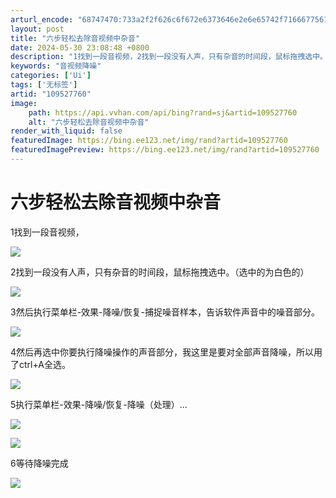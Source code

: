```yaml
---
arturl_encode: "68747470:733a2f2f626c6f672e6373646e2e6e65742f71666775616e2f:61727469636c652f64657461696c732f313039353237373630"
layout: post
title: "六步轻松去除音视频中杂音"
date: 2024-05-30 23:08:48 +0800
description: "1找到一段音视频，2找到一段没有人声，只有杂音的时间段，鼠标拖拽选中。（选中的为白色的）3然后执行菜"
keywords: "音视频降噪"
categories: ['Ui']
tags: ['无标签']
artid: "109527760"
image:
    path: https://api.vvhan.com/api/bing?rand=sj&artid=109527760
    alt: "六步轻松去除音视频中杂音"
render_with_liquid: false
featuredImage: https://bing.ee123.net/img/rand?artid=109527760
featuredImagePreview: https://bing.ee123.net/img/rand?artid=109527760
---
```


# 六步轻松去除音视频中杂音

1找到一段音视频，

![](https://i-blog.csdnimg.cn/blog_migrate/469ac407c13e6d80a8551659f4c6c42a.jpeg)

2找到一段没有人声，只有杂音的时间段，鼠标拖拽选中。（选中的为白色的）

![](https://i-blog.csdnimg.cn/blog_migrate/18ccca41075530ba4ccd56ebb90c1da8.jpeg)

3然后执行菜单栏-效果-降噪/恢复-捕捉噪音样本，告诉软件声音中的噪音部分。

![](https://i-blog.csdnimg.cn/blog_migrate/42639d4a9235a246555de3569e54cd8a.jpeg)

4然后再选中你要执行降噪操作的声音部分，我这里是要对全部声音降噪，所以用了ctrl+A全选。

![](https://i-blog.csdnimg.cn/blog_migrate/77de67d6db5fe7eb939b843f2c69ced4.jpeg)

5执行菜单栏-效果-降噪/恢复-降噪（处理）...

![](https://i-blog.csdnimg.cn/blog_migrate/fc6cea0da44842d058d3334aa157023d.jpeg)

![](https://i-blog.csdnimg.cn/blog_migrate/75f0d826ca39d4bad52afad6a2bf4a18.jpeg)

6等待降噪完成

![](https://i-blog.csdnimg.cn/blog_migrate/d8d6032a0979f9a0a667d8748edb255c.jpeg)